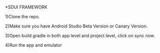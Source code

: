 *SDUI FRAMEWORK

1)Clone the repo.

2)Make sure you have Android Studio Beta Version or Canary Version.

3)Open build.gradle in both app level and project level, click on sync now.

4)Run the app and emulator
